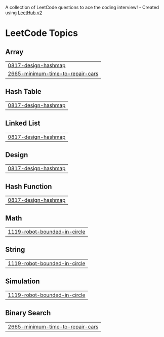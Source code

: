 A collection of LeetCode questions to ace the coding interview! - Created using [LeetHub v2](https://github.com/arunbhardwaj/LeetHub-2.0)
<!---LeetCode Topics Start-->
# LeetCode Topics
## Array
|  |
| ------- |
| [0817-design-hashmap](https://github.com/pkritika/Leetcode/tree/master/0817-design-hashmap) |
| [2665-minimum-time-to-repair-cars](https://github.com/pkritika/Leetcode/tree/master/2665-minimum-time-to-repair-cars) |
## Hash Table
|  |
| ------- |
| [0817-design-hashmap](https://github.com/pkritika/Leetcode/tree/master/0817-design-hashmap) |
## Linked List
|  |
| ------- |
| [0817-design-hashmap](https://github.com/pkritika/Leetcode/tree/master/0817-design-hashmap) |
## Design
|  |
| ------- |
| [0817-design-hashmap](https://github.com/pkritika/Leetcode/tree/master/0817-design-hashmap) |
## Hash Function
|  |
| ------- |
| [0817-design-hashmap](https://github.com/pkritika/Leetcode/tree/master/0817-design-hashmap) |
## Math
|  |
| ------- |
| [1119-robot-bounded-in-circle](https://github.com/pkritika/Leetcode/tree/master/1119-robot-bounded-in-circle) |
## String
|  |
| ------- |
| [1119-robot-bounded-in-circle](https://github.com/pkritika/Leetcode/tree/master/1119-robot-bounded-in-circle) |
## Simulation
|  |
| ------- |
| [1119-robot-bounded-in-circle](https://github.com/pkritika/Leetcode/tree/master/1119-robot-bounded-in-circle) |
## Binary Search
|  |
| ------- |
| [2665-minimum-time-to-repair-cars](https://github.com/pkritika/Leetcode/tree/master/2665-minimum-time-to-repair-cars) |
<!---LeetCode Topics End-->